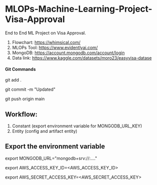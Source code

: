 # MLOPs-Machine-Learning-Project-Visa-Approval
End to End ML Project on Visa Approval.

1. Flowchart: https://whimsical.com/
2. MLOPs Tool: https://www.evidentlyai.com/
3. MongoDB: https://account.mongodb.com/account/login
4. Data link: https://www.kaggle.com/datasets/moro23/easyvisa-datase


#### Git Commands
git add .

git commit -m "Updated"

git push origin main

## Workflow:
1. Constant (export environment variable for MONGODB_URL_KEY)
2. Entity (config and artifact entity)

## Export the environment variable
export MONGODB_URL="mongodb+srv://<username>:<password>...."

export AWS_ACCESS_KEY_ID=<AWS_ACCESS_KEY_ID>

export AWS_SECRET_ACCESS_KEY=<AWS_SECRET_ACCESS_KEY>
